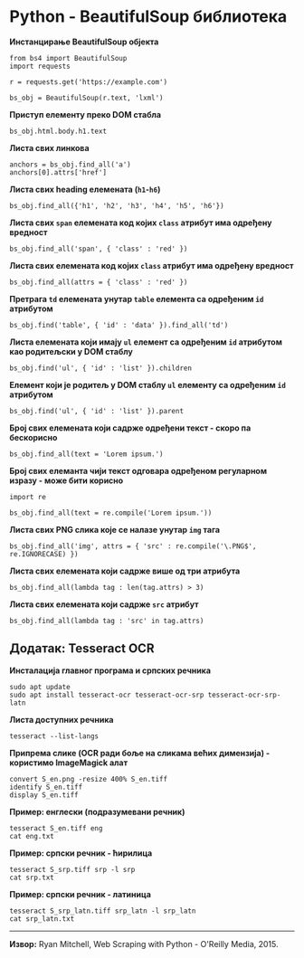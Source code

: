 # Python - BeautifulSoup библиотека

**Инстанцирање BeautifulSoup објекта**

```
from bs4 import BeautifulSoup
import requests

r = requests.get('https://example.com')

bs_obj = BeautifulSoup(r.text, 'lxml')
```

**Приступ елементу преко DOM стабла**

`bs_obj.html.body.h1.text`

**Листа свих линкова**

```
anchors = bs_obj.find_all('a')
anchors[0].attrs['href']
```

**Листа свих heading елемената (`h1`-`h6`)**

`bs_obj.find_all({'h1', 'h2', 'h3', 'h4', 'h5', 'h6'})`

**Листа свих `span` елемената код којих `class` атрибут има одређену вредност**

`bs_obj.find_all('span', { 'class' : 'red' })`

**Листа свих елемената код којих `class` атрибут има одређену вредност**

`bs_obj.find_all(attrs = { 'class' : 'red' })`

**Претрага `td` елемената унутар `table` елемента са одређеним `id` атрибутом**

`bs_obj.find('table', { 'id' : 'data' }).find_all('td')`

**Листа елемената који имају `ul` елемент са одређеним `id` атрибутом као родитељски у DOM стаблу**

`bs_obj.find('ul', { 'id' : 'list' }).children`

**Елемент који је родитељ у DOM стаблу `ul` елементу са одређеним `id` атрибутом**

`bs_obj.find('ul', { 'id' : 'list' }).parent`

**Број свих елемената који садрже одређени текст - скоро па бескорисно**

`bs_obj.find_all(text = 'Lorem ipsum.')`

**Број свих елеманта чији текст одговара одређеном регуларном изразу - може бити корисно**

```
import re

bs_obj.find_all(text = re.compile('Lorem ipsum.'))
```

**Листа свих PNG слика које се налазе унутар `img` тага**

`bs_obj.find_all('img', attrs = { 'src' : re.compile('\.PNG$', re.IGNORECASE) })`

**Листа свих елемената који садрже више од три атрибута**

`bs_obj.find_all(lambda tag : len(tag.attrs) > 3)`

**Листа свих елемената који садрже `src` атрибут**

`bs_obj.find_all(lambda tag : 'src' in tag.attrs)`

## Додатак: Tesseract OCR

**Инсталација главног програма и српских речника**

```
sudo apt update
sudo apt install tesseract-ocr tesseract-ocr-srp tesseract-ocr-srp-latn
```

**Листа доступних речника**

`tesseract --list-langs`

**Припрема слике (OCR ради боље на сликама већих димензија) - користимо ImageMagick алат**

```
convert S_en.png -resize 400% S_en.tiff
identify S_en.tiff
display S_en.tiff
```

**Пример: енглески (подразумевани речник)**

```
tesseract S_en.tiff eng
cat eng.txt
```

**Пример: српски речник - ћирилица**

```
tesseract S_srp.tiff srp -l srp
cat srp.txt
```

**Пример: српски речник - латиница**

```
tesseract S_srp_latn.tiff srp_latn -l srp_latn
cat srp_latn.txt
```

---

**Извор:** Ryan Mitchell, Web Scraping with Python - O'Reilly Media, 2015.
